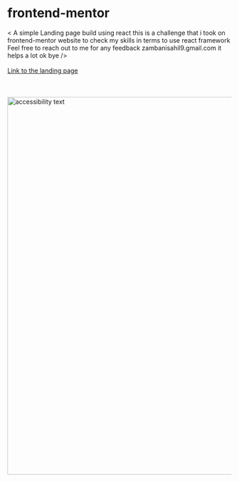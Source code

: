# frontend-mentor
< A simple Landing page build using react
this is a challenge that i took on frontend-mentor website to 
check my skills in terms to use react framework
Feel free to reach out to me for any feedback zambanisahil9.gmail.com 
it helps a lot ok bye />
<br/>
<br/>
[Link to the landing page](https://front-end-mentor-landing-page.netlify.app/)
<br/>
<br/>
<br/>
<br/>
<img src="https://res.cloudinary.com/dz209s6jk/image/upload/q_auto,w_900/Challenges/yoglpvvo0vggjf9ekjey.jpg" width="850" alt="accessibility text" style="margin:auto">
